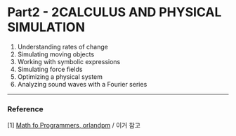 # Part2 - 2CALCULUS AND PHYSICAL SIMULATION

1. Understanding rates of change
2. Simulating moving objects
3. Working with symbolic expressions
4. Simulating force fields
5. Optimizing a physical system
6. Analyzing sound waves with a Fourier series



***
### Reference 
[1] [Math fo Programmers, orlandpm](https://github.com/orlandpm/Math-for-Programmers) / 이거 참고<br/>